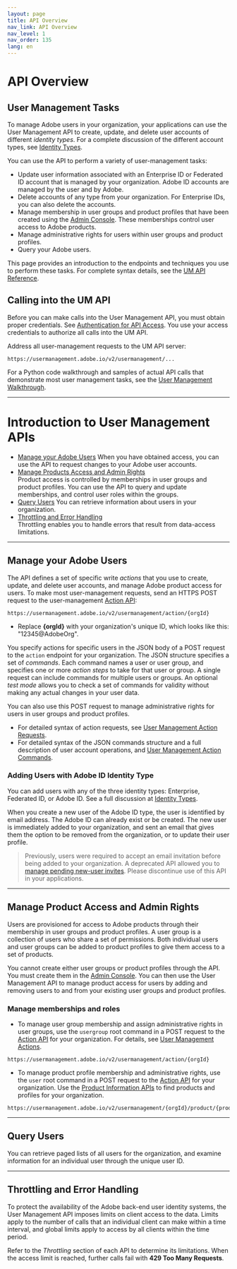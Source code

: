 ```yaml
---
layout: page
title: API Overview
nav_link: API Overview
nav_level: 1
nav_order: 135
lang: en
---
```

# API Overview

## User Management Tasks

To manage Adobe users in your organization, your applications can use the User Management API to create, update, and delete user accounts of different _identity types_. For a complete discussion of the different account types, see [Identity Types](https://helpx.adobe.com/enterprise/help/identity.html).

You can use the API to perform a variety of user-management tasks:

* Update user information associated with an Enterprise ID or Federated ID account that is managed by your organization. Adobe ID accounts are managed by the user and by Adobe.
* Delete accounts of any type from your organization. For Enterprise IDs, you can also delete the accounts.
* Manage membership in user groups and product profiles that have been created using the [Admin Console](https://adminconsole.adobe.com/enterprise). These memberships control user access to Adobe products.
* Manage administrative rights for users within user groups and product profiles.
* Query your Adobe users.

This page provides an introduction to the endpoints and techniques you use to perform these tasks. For complete syntax details, see the [UM API Reference](RefOverview.md).

## Calling into the UM API

Before you can make calls into the User Management API, you must obtain proper credentials. See [Authentication for API Access](UM_Authentication.md). You use your access credentials to authorize all calls into the UM API.

Address all user-management requests to the UM API server:

```
https://usermanagement.adobe.io/v2/usermanagement/...
```

For a Python code walkthrough and samples of actual API calls that demonstrate most user management tasks, see the [User Management Walkthrough](samples/index.md).

********

# Introduction to User Management APIs

* [Manage your Adobe Users](#manage-your-adobe-users)
When you have obtained access, you can use the API to request changes to your Adobe user accounts.
* [Manage Products Access and Admin Rights](#manage-products)  
Product access is controlled by memberships in user groups and product profiles. You can use the API to query and update memberships, and control user roles within the groups.
* [Query Users](#query-users)
You can retrieve information about users in your organization.
* [Throttling and Error Handling](#throttling-and-error-handling)  
Throttling enables you to handle errors that result from data-access limitations.

*****

## <a name="manage-your-adobe-users" class="api-ref-subtitle">Manage your Adobe Users</a>

The API defines a set of specific write _actions_ that you use to create, update, and delete user accounts, and manage Adobe product access for users. To make most user-management requests, send an HTTPS POST request to the user-management [Action API](api/ActionsRef.md):

```
https://usermanagement.adobe.io/v2/usermanagement/action/{orgId}
```

* Replace **{orgId}** with your organization's unique ID, which looks like this: "12345@AdobeOrg".

You specify actions for specific users in the JSON body of a POST request to the `action` endpoint for your organization. The JSON structure specifies a set of _commands_. Each command names a user or user group, and specifies one or more _action steps_ to take for that user or group. A single request can include commands for multiple users or groups. An optional _test mode_ allows you to check a set of commands for validity without making any actual changes in your user data.

You can also use this POST request to manage administrative rights for users in user groups and product profiles.

* For detailed syntax of action requests,  see [User Management Action Requests](api/ActionsRef.md).
* For detailed syntax of the JSON commands structure and a full description of user account operations, and [User Management Action Commands](api/ActionsCmds.md).

### Adding Users with Adobe ID Identity Type

You can add users with any of the three identity types: Enterprise, Federated ID, or Adobe ID. See a full discussion at [Identity Types](https://helpx.adobe.com/enterprise/help/identity.html).  

When you create a new user of the Adobe ID type, the user is identified by email address. The Adobe ID can already exist or be created. The new user is immediately added to your organization, and sent an email that gives them the option to be removed from the organization, or to update their user profile.

 > Previously, users were required to accept an email invitation before being added to your organization. A deprecated API allowed you to [manage pending new-user invites](api/ManageInvites.md). Please discontinue use of this API in your applications.

***
## <a name="manage-products" class="api-ref-subtitle">Manage Product Access and Admin Rights</a>

Users are provisioned for access to Adobe products through their membership in user groups and product profiles. A user group is a collection of users who share a set of permissions. Both individual users and user groups can be added to product profiles to give them access to a set of products.  

You cannot create either user groups or product profiles through the API. You must create them in the [Admin Console](https://adminconsole.adobe.com/enterprise/). You can then use the User Management API to manage product access for users by adding and removing users to and from your existing user groups and product profiles.

### Manage memberships and roles

* To manage user group membership and assign administrative rights in user groups, use the `usergroup` root command in a POST request to the [Action API](api/ActionsCmds.md) for your organization. For details, see [User Management Actions](api/ActionsRef.md).  
```
https://usermanagement.adobe.io/v2/usermanagement/action/{orgId}
```
* To manage product profile membership and administrative rights, use the `user` root command in a POST request to the [Action API](api/ActionsCmds.md) for your organization. Use the [Product Information APIs](api/product.md) to find products and profiles for your organization.  
```
https://usermanagement.adobe.io/v2/usermanagement/{orgId}/product/{productId}/configurations/{profileId}
```
***
## <a name="query-users" class="api-ref-subtitle">Query Users</a>

You can retrieve paged lists of all users for the organization, and examine information for an individual user through the unique user ID.

***********
## <a name="throttling-and-error-handling" class="api-ref-subtitle">Throttling and Error Handling</a>

To protect the availability of the Adobe back-end user identity systems, the User Management API imposes limits on client access to the data. Limits apply to the number of calls that an individual client can make within a time interval, and global limits apply to access by all clients within the time period.

Refer to the _Throttling_ section of each API to determine its limitations. When the access limit is reached, further calls fail with **429 Too Many Requests**.
